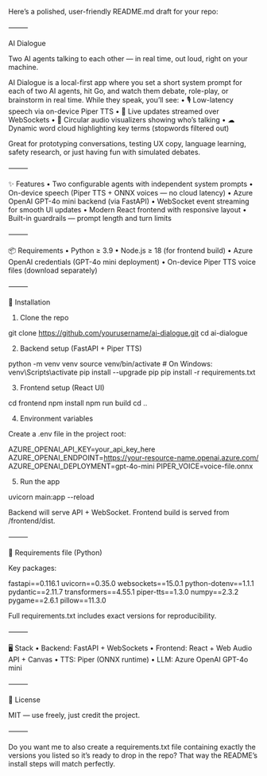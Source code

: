 Here’s a polished, user-friendly README.md draft for your repo:

⸻

AI Dialogue

Two AI agents talking to each other — in real time, out loud, right on your machine.

AI Dialogue is a local-first app where you set a short system prompt for each of two AI agents, hit Go, and watch them debate, role-play, or brainstorm in real time.
While they speak, you’ll see:
	•	🎙 Low-latency speech via on-device Piper TTS
	•	📡 Live updates streamed over WebSockets
	•	🔵 Circular audio visualizers showing who’s talking
	•	☁ Dynamic word cloud highlighting key terms (stopwords filtered out)

Great for prototyping conversations, testing UX copy, language learning, safety research, or just having fun with simulated debates.

⸻

✨ Features
	•	Two configurable agents with independent system prompts
	•	On-device speech (Piper TTS + ONNX voices — no cloud latency)
	•	Azure OpenAI GPT-4o mini backend (via FastAPI)
	•	WebSocket event streaming for smooth UI updates
	•	Modern React frontend with responsive layout
	•	Built-in guardrails — prompt length and turn limits

⸻

📦 Requirements
	•	Python ≥ 3.9
	•	Node.js ≥ 18 (for frontend build)
	•	Azure OpenAI credentials (GPT-4o mini deployment)
	•	On-device Piper TTS voice files (download separately)

⸻

🔧 Installation

1. Clone the repo

git clone https://github.com/yourusername/ai-dialogue.git
cd ai-dialogue

2. Backend setup (FastAPI + Piper TTS)

python -m venv venv
source venv/bin/activate  # On Windows: venv\Scripts\activate
pip install --upgrade pip
pip install -r requirements.txt

3. Frontend setup (React UI)

cd frontend
npm install
npm run build
cd ..

4. Environment variables

Create a .env file in the project root:

AZURE_OPENAI_API_KEY=your_api_key_here
AZURE_OPENAI_ENDPOINT=https://your-resource-name.openai.azure.com/
AZURE_OPENAI_DEPLOYMENT=gpt-4o-mini
PIPER_VOICE=voice-file.onnx

5. Run the app

uvicorn main:app --reload

Backend will serve API + WebSocket. Frontend build is served from /frontend/dist.

⸻

📜 Requirements file (Python)

Key packages:

fastapi==0.116.1
uvicorn==0.35.0
websockets==15.0.1
python-dotenv==1.1.1
pydantic==2.11.7
transformers==4.55.1
piper-tts==1.3.0
numpy==2.3.2
pygame==2.6.1
pillow==11.3.0

Full requirements.txt includes exact versions for reproducibility.

⸻

🖥 Stack
	•	Backend: FastAPI + WebSockets
	•	Frontend: React + Web Audio API + Canvas
	•	TTS: Piper (ONNX runtime)
	•	LLM: Azure OpenAI GPT-4o mini

⸻

📄 License

MIT — use freely, just credit the project.

⸻

Do you want me to also create a requirements.txt file containing exactly the versions you listed so it’s ready to drop in the repo? That way the README’s install steps will match perfectly.
